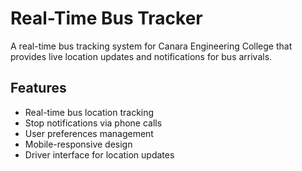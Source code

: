 # Real-Time Bus Tracker

A real-time bus tracking system for Canara Engineering College that provides live location updates and notifications for bus arrivals.

## Features

- Real-time bus location tracking
- Stop notifications via phone calls
- User preferences management
- Mobile-responsive design
- Driver interface for location updates

